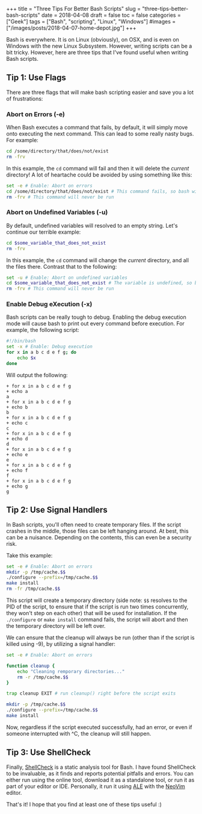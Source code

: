 +++
title = "Three Tips For Better Bash Scripts"
slug = "three-tips-better-bash-scripts"
date = 2018-04-08
draft = false
toc = false
categories = ["Geek"]
tags = ["Bash", "scripting", "Linux", "Windows"]
#images = ["/images/posts/2018-04-07-home-depot.jpg"]
+++

Bash is everywhere. It is on Linux (obviously), on OSX, and is even on Windows with the new Linux Subsystem. However, writing scripts can be a bit tricky. However, here are three tips that I've found useful when writing Bash scripts.

## Tip 1: Use Flags

There are three flags that will make bash scripting easier and save you a lot of frustrations:

### Abort on Errors (-e)

When Bash executes a command that fails, by default, it will simply move onto executing the next command. This can lead to some really nasty bugs. For example:

```bash
cd /some/directory/that/does/not/exist
rm -frv
```

In this example, the `cd` command will fail and then it will delete the *current* directory! A lot of heartache could be avoided by using something like this:

```bash
set -e # Enable: Abort on errors
cd /some/directory/that/does/not/exist # This command fails, so bash will exit
rm -frv # This command will never be run
```

### Abort on Undefined Variables (-u)

By default, undefined variables will resolved to an empty string. Let's continue our terrible example:

```bash
cd $some_variable_that_does_not_exist
rm -frv
```

In this example, the `cd` command will change the *current* directory, and all the files there. Contrast that to the following:

```bash
set -u # Enable: Abort on undefined variables
cd $some_variable_that_does_not_exist # The variable is undefined, so bash will exit
rm -frv # This command will never be run
```


### Enable Debug eXecution (-x)

Bash scripts can be really tough to debug. Enabling the debug execution mode will cause bash to print out every command before execution. For example, the following script:

```bash
#!/bin/bash
set -x # Enable: Debug execution
for x in a b c d e f g; do
    echo $x
done
```

Will output the following:

```
+ for x in a b c d e f g
+ echo a
a
+ for x in a b c d e f g
+ echo b
b
+ for x in a b c d e f g
+ echo c
c
+ for x in a b c d e f g
+ echo d
d
+ for x in a b c d e f g
+ echo e
e
+ for x in a b c d e f g
+ echo f
f
+ for x in a b c d e f g
+ echo g
g
```

## Tip 2: Use Signal Handlers

In Bash scripts, you'll often need to create temporary files. If the script crashes in the middle, those files can be left hanging around. At best, this can be a nuisance. Depending on the contents, this can even be a security risk.

Take this example:

```bash
set -e # Enable: Abort on errors
mkdir -p /tmp/cache.$$
./configure --prefix=/tmp/cache.$$
make install
rm -fr /tmp/cache.$$
```

This script will create a temporary directory (side note: `$$` resolves to the PID of the script, to ensure that if the script is run two times concurrently, they won't step on each other) that will be used for installation. If the `./configure` or `make install` command fails, the script will abort and then the temporary directory will be left over.

We can ensure that the cleanup will always be run (other than if the script is killed using -9), by utilizing a signal handler:

```bash
set -e # Enable: Abort on errors

function cleanup {
    echo "Cleaning remporary directories..."
    rm -r /tmp/cache.$$
}

trap cleanup EXIT # run cleanup() right before the script exits

mkdir -p /tmp/cache.$$
./configure --prefix=/tmp/cache.$$
make install
```

Now, regardless if the script executed successfully, had an error, or even if someone interrupted with ^C, the cleanup will still happen.

## Tip 3: Use ShellCheck

Finally, [ShellCheck](https://www.shellcheck.net/) is a static analysis tool for Bash. I have found ShellCheck to be invaluable, as it finds and reports potential pitfalls and errors. You can either run using the online tool, download it as a standalone tool, or run it as part of your editor or IDE. Personally, it run it using [ALE](https://github.com/w0rp/ale) with the [NeoVim](https://neovim.io/) editor.

That's it! I hope that you find at least one of these tips useful :)
